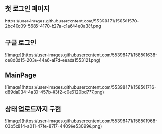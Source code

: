 <h2>첫 로그인 페이지</h2>
https://user-images.githubusercontent.com/55398471/158501570-2bc40c09-5685-4170-b27a-c1a644e0a38f.png
<h2>구글 로그인</h2>
![image](https://user-images.githubusercontent.com/55398471/158501638-ce8d0d15-203e-44a6-a17d-eeada1553121.png)
<h2>MainPage</h2>
![image](https://user-images.githubusercontent.com/55398471/158501716-d89da034-4a30-457b-83f2-c0e6120bd777.png)
<h2>상태 업로드까지 구현</h2>
![image](https://user-images.githubusercontent.com/55398471/158501968-03b5c814-a011-47fe-8717-44096e530996.png)
